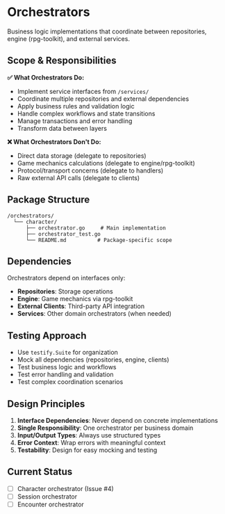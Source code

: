 # Orchestrators

Business logic implementations that coordinate between repositories, engine (rpg-toolkit), and external services.

## Scope & Responsibilities

**✅ What Orchestrators Do:**
- Implement service interfaces from `/services/`
- Coordinate multiple repositories and external dependencies
- Apply business rules and validation logic
- Handle complex workflows and state transitions
- Manage transactions and error handling
- Transform data between layers

**❌ What Orchestrators Don't Do:**
- Direct data storage (delegate to repositories)
- Game mechanics calculations (delegate to engine/rpg-toolkit)
- Protocol/transport concerns (delegate to handlers)
- Raw external API calls (delegate to clients)

## Package Structure

```
/orchestrators/
  └── character/
      ├── orchestrator.go     # Main implementation
      ├── orchestrator_test.go
      └── README.md          # Package-specific scope
```

## Dependencies

Orchestrators depend on interfaces only:
- **Repositories**: Storage operations
- **Engine**: Game mechanics via rpg-toolkit
- **External Clients**: Third-party API integration
- **Services**: Other domain orchestrators (when needed)

## Testing Approach

- Use `testify.Suite` for organization
- Mock all dependencies (repositories, engine, clients)
- Test business logic and workflows
- Test error handling and validation
- Test complex coordination scenarios

## Design Principles

1. **Interface Dependencies**: Never depend on concrete implementations
2. **Single Responsibility**: One orchestrator per business domain
3. **Input/Output Types**: Always use structured types
4. **Error Context**: Wrap errors with meaningful context
5. **Testability**: Design for easy mocking and testing

## Current Status

- [ ] Character orchestrator (Issue #4)
- [ ] Session orchestrator
- [ ] Encounter orchestrator
